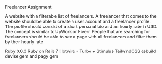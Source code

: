 Freelancer Assignment

A website with a filterable list of freelancers. A freelancer that comes to the website should be able to create a user account and a freelancer profile. The profile should consist of a short personal bio and an hourly rate in USD. The concept is similar to UpWork or Fiverr. People that are searching for freelancers should be able to see a page with all freelancers and filter them by their hourly rate

Ruby 3.0.3
Ruby on Rails 7
Hotwire - Turbo + Stimulus
TailwindCSS
esbuild
devise gem and pagy gem



